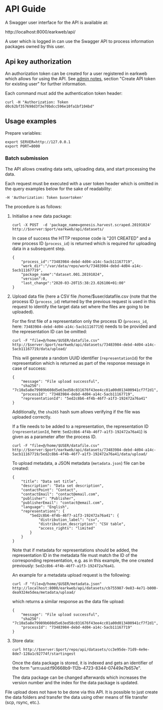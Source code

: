 # API Guide

A Swagger user interface for the API is available at:

http://localhost:8000/earkweb/api/

A user which is logged in can use the Swagger API to process information packages owned by this user.

## Api key authorization

An authorization token can be created for a user registered in earkweb which allows for using the API. See 
[admin notes](admin_notes.md), section "Create API token for existing user" for further information.

Each command must add the authentication token header:

    curl -H "Authorization: Token d0c62bf357698d3f3e70bdcc596e10fa1bf104bd"

## Usage examples

Prepare variables:

    export SERVER=http://127.0.0.1
    export PORT=8000

### Batch submission

The API allows creating data sets, uploading data, and start processing the data.

Each request must be executed with a user token header which is omitted in the query examples below for the sake of
readability:

    -H 'Authorization: Token $usertoken'

The procedure is as follows:

   1. Initialise a new data package:
   
          curl -X POST  -d 'package_name=genesis.harvest.scraped.20191024' http://$server:$port/earkweb/api/datasets/

      In case of success the HTTP response code is "201 CREATED" and a new process ID (`process_id`) is returned which 
      is required for uploading data in a subsequent step.

          {
              "process_id":"73483984-debd-4d04-a14c-5acb11167719",
              "work_dir":"/var/data/repo/work/73483984-debd-4d04-a14c-5acb11167719",
              "package_name":"dataset.001.20191024",
              "version":0,
              "last_change":"2020-03-20T15:38:23.026106+01:00"
          }
          
   2. Upload data file (here a CSV file /home/$user/datafile.csv (note that the process ID  (`process_id`) returned by 
      the previous request is used in this request to identify the target data set where the files are going to be 
      uploaded).
      
      For the first file of a representation only the process ID (`process_id`, here: 
      `73483984-debd-4d04-a14c-5acb11167719`) needs to be provided and the representation ID can be omitted:
   
          curl -F "file=@/home/$USER/datafile.csv" http://$server:$port/earkweb/api/datasets/73483984-debd-4d04-a14c-5acb11167719/data/upload/
    
      This will generate a random UUID identifier (`representationId`) for the representation which is returned as part 
      of the response message in case of success:
      
          {
              "message": "File upload successful",
              "sha256": "7c10a5a8e79989b608d5e63ed58c031676f43ee4cc01a00d013400941cf7f2d1",
              "processId": "73483984-debd-4d04-a14c-5acb11167719",
              "representationId": "5ed2c8b6-4f4b-46f7-a1f3-192472a76a41"
          }
          
      Additionally, the `sha265` hash sum allows verifying if the file was uploaded correctly.
      
      If a file needs to be added to a representation, the representation ID (`representationId`,  here: 
      `5ed2c8b6-4f4b-46f7-a1f3-192472a76a41`) is given as a parameter after the process ID.
    
          curl -F "file=@/home/$USER/datafile.csv" http://$server:$port/earkweb/api/datasets/73483984-debd-4d04-a14c-5acb11167719/5ed2c8b6-4f4b-46f7-a1f3-192472a76a41/data/upload/
          
      To upload metadata, a JSON metadata (`metadata.json`) file can be created:
      
          {
              "title": "Data set title",
              "description": "Data set description",
              "contactPoint": "Contact",
              "contactEmail": "contact@email.com",
              "publisher": "Publisher",
              "publisherEmail": "contact@email.com",
              "language": "English",
              "representations": {
                  "5ed2c8b6-4f4b-46f7-a1f3-192472a76a41": {
                      "distribution_label": "csv",
                      "distribution_description": "CSV table",
                      "access_rights": "limited"
                  }
              }
          }
          
      Note that if metadata for representations should be added, the representation ID in the metadata file must match the ID of the corresponding representation, e.g. 
      as in this example, the one created previously: `5ed2c8b6-4f4b-46f7-a1f3-192472a76a41`. 
      
      An example for a metadata upload request is the following:
      
          curl -F "file=@/home/$USER/metadata.json" http://localhost:8000/earkweb/api/datasets/cb755987-9e83-4e71-b000-dea9324e5dea/metadata/upload/

      which returns a similar response as the data file upload:
   
          {
              "message": "File upload successful", 
              "sha256": "7c10a5a8e79989b608d5e63ed58c031676f43ee4cc01a00d013400941cf7f2d1", 
              "processId": "73483984-debd-4d04-a14c-5acb11167719"
          }

   3. Store data:
   
          curl http://$server:$port/repo/api/datasets/cc3e95de-71d9-4e9e-8de7-128a1c92774f/startingest

      Once the data package is stored, it is indexed and gets an identifier of the form 
      "urn:uuid:f90668b9-112b-4723-8344-07449e7b657e".

      The data package can be changed afterwards which increases the version number and the index for the data package 
      is updated.

File upload does not have to be done via this API. It is possible to just create the data folders and transfer the data 
using other means of file transfer (scp, rsync, etc.).